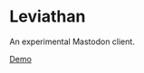 Leviathan
=========

An experimental Mastodon client.


[Demo](https://benoitzugmeyer.github.io/leviathan/)
